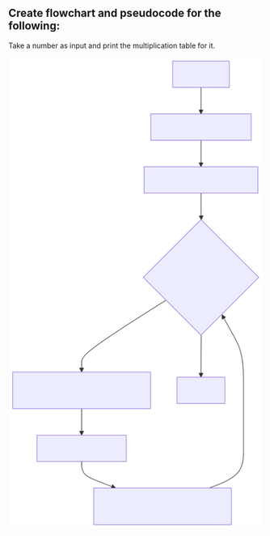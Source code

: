 ## Create flowchart and pseudocode for the following:

Take a number as input and print the multiplication table for it.

<img alt="multiplicationTable.svg" src="../svg/multiplicationTable.svg"/>